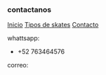 ### contactanos

[Inicio](indiex.md) [Tipos de skates](skates.md) [Contacto](contacto.md)

whattsapp: 
- +52 763464576

correo: 
